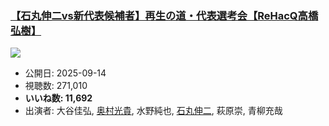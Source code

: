 ### [【石丸伸二vs新代表候補者】再生の道・代表選考会【ReHacQ高橋弘樹】](https://www.youtube.com/watch?v=Vj7frt_IBTk)
[![](https://img.youtube.com/vi/Vj7frt_IBTk/sddefault.jpg)](https://www.youtube.com/watch?v=Vj7frt_IBTk)
-   公開日: 2025-09-14
-   視聴数: 271,010
-   **いいね数: 11,692**
-   出演者: 大谷佳弘, [奥村光貴](/rehacq_fan/people/奥村光貴 "wikilink"), 水野純也, [石丸伸二](/rehacq_fan/people/石丸伸二 "wikilink"), 萩原崇, 青柳充哉

